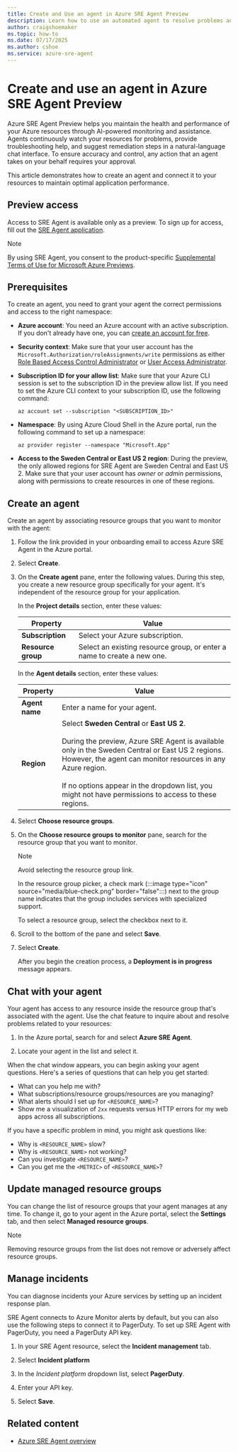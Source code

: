 ```yaml
---
title: Create and Use an agent in Azure SRE Agent Preview
description: Learn how to use an automated agent to resolve problems and keep your apps running in Azure.
author: craigshoemaker
ms.topic: how-to
ms.date: 07/17/2025
ms.author: cshoe
ms.service: azure-sre-agent
---
```


# Create and use an agent in Azure SRE Agent Preview

Azure SRE Agent Preview helps you maintain the health and performance of your Azure resources through AI-powered monitoring and assistance. Agents continuously watch your resources for problems, provide troubleshooting help, and suggest remediation steps in a natural-language chat interface. To ensure accuracy and control, any action that an agent takes on your behalf requires your approval.

This article demonstrates how to create an agent and connect it to your resources to maintain optimal application performance.

## Preview access

Access to SRE Agent is available only as a preview. To sign up for access, fill out the [SRE Agent application](https://go.microsoft.com/fwlink/?linkid=2319540).

> [!NOTE]
> By using SRE Agent, you consent to the product-specific [Supplemental Terms of Use for Microsoft Azure Previews](https://azure.microsoft.com/support/legal/preview-supplemental-terms/).

## Prerequisites

To create an agent, you need to grant your agent the correct permissions and access to the right namespace:

* **Azure account**: You need an Azure account with an active subscription. If you don't already have one, you can [create an account for free](https://azure.microsoft.com/free/?WT.mc_id=A261C142F).

* **Security context**: Make sure that your user account has the `Microsoft.Authorization/roleAssignments/write` permissions as either [Role Based Access Control Administrator](/azure/role-based-access-control/built-in-roles) or [User Access Administrator](/azure/role-based-access-control/built-in-roles).

* **Subscription ID for your allow list**: Make sure that your Azure CLI session is set to the subscription ID in the preview allow list. If you need to set the Azure CLI context to your subscription ID, use the following command:

    ```azurecli  
    az account set --subscription "<SUBSCRIPTION_ID>"
    ```

* **Namespace**: By using Azure Cloud Shell in the Azure portal, run the following command to set up a namespace:

    ```azurecli  
    az provider register --namespace "Microsoft.App"
    ```

* **Access to the Sweden Central or East US 2 region**: During the preview, the only allowed regions for SRE Agent are Sweden Central and East US 2. Make sure that your user account has *owner* or *admin* permissions, along with permissions to create resources in one of these regions.

## Create an agent

Create an agent by associating resource groups that you want to monitor with the agent:

1. Follow the link provided in your onboarding email to access Azure SRE Agent in the Azure portal.

1. Select **Create**.

1. On the **Create agent** pane, enter the following values. During this step, you create a new resource group specifically for your agent. It's independent of the resource group for your application.

    In the **Project details** section, enter these values:

    | Property | Value |
    |---|---|
    | **Subscription** | Select your Azure subscription. |
    | **Resource group** | Select an existing resource group, or enter a name to create a new one. |

    In the **Agent details** section, enter these values:

    | Property | Value |
    |---|---|
    | **Agent name** | Enter a name for your agent. |
    | **Region** | Select **Sweden Central** or **East US 2**.<br><br>During the preview, Azure SRE Agent is available only in the Sweden Central or East US 2 regions. However, the agent can monitor resources in any Azure region.<br><br>If no options appear in the dropdown list, you might not have permissions to access to these regions. |

1. Select **Choose resource groups**.

1. On the **Choose resource groups to monitor** pane, search for the resource group that you want to monitor.

    > [!NOTE]
    > Avoid selecting the resource group link.

    In the resource group picker, a check mark (:::image type="icon" source="media/blue-check.png" border="false":::) next to the group name indicates that the group includes services with specialized support.

    To select a resource group, select the checkbox next to it.

1. Scroll to the bottom of the pane and select **Save**.

1. Select **Create**.

    After you begin the creation process, a **Deployment is in progress** message appears.

## Chat with your agent

Your agent has access to any resource inside the resource group that's associated with the agent. Use the chat feature to inquire about and resolve problems related to your resources:

1. In the Azure portal, search for and select **Azure SRE Agent**.

1. Locate your agent in the list and select it.

When the chat window appears, you can begin asking your agent questions. Here's a series of questions that can help you get started:

* What can you help me with?
* What subscriptions/resource groups/resources are you managing?
* What alerts should I set up for `<RESOURCE_NAME>`?
* Show me a visualization of `2xx` requests versus HTTP errors for my web apps across all subscriptions.

If you have a specific problem in mind, you might ask questions like:

* Why is `<RESOURCE_NAME>` slow?
* Why is `<RESOURCE_NAME>` not working?
* Can you investigate `<RESOURCE_NAME>`?
* Can you get me the `<METRIC>` of `<RESOURCE_NAME>`?

## Update managed resource groups

You can change the list of resource groups that your agent manages at any time. To change it, go to your agent in the Azure portal, select the **Settings** tab, and then select **Managed resource groups**.

> [!NOTE]
> Removing resource groups from the list does not remove or adversely affect resource groups.

## Manage incidents

You can diagnose incidents your Azure services by setting up an incident response plan.

SRE Agent connects to Azure Monitor alerts by default, but you can also use the following steps to connect it to PagerDuty. To set up SRE Agent with PagerDuty, you need a PagerDuty API key.

1. In your SRE Agent resource, select the **Incident management** tab.

1. Select **Incident platform**

1. In the *Incident platform* dropdown list, select **PagerDuty**.

1. Enter your API key.

1. Select **Save**.

## Related content

* [Azure SRE Agent overview](./overview.md)
